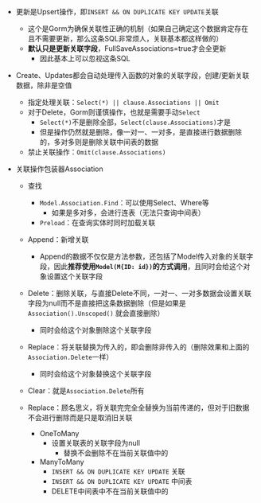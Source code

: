 
- 更新是Upsert操作，即`INSERT && ON DUPLICATE KEY UPDATE`关联 
	- 这个是Gorm为确保关联性正确的机制（如果自己确定这个数据肯定存在且不需要更新，那么这条SQL非常烦人，关联基本都这样做的）
	- **默认只是更新关联字段**，FullSaveAssociations=true才会全更新
		- 因此基本上可以忽视这条SQL



- Create、Updates都会自动处理传入函数的对象的关联字段，创建/更新关联数据，除非是空值
	- 指定处理关联：`Select(*) || clause.Associations || Omit` 
	- 对于Delete，Gorm则谨慎操作，也就是需要手动`Select`
		- `Select(*)`不是删除全部，`Select(clause.Associations)`才是
		- 但是操作仍然就是删除，像一对一、一对多，是直接进行数据删除的，多对多则是删除关联中间表的数据
	- 禁止关联操作：`Omit(clause.Associations)`


- 关联操作包装器Association
	- 查找
		- `Model.Association.Find`：可以使用Select、Where等
			- 如果是多对多，会进行连表（无法只查询中间表）
		- `Preload`：在查询实体时同时加载关联
	- Append：新增关联
		- Append的数据不仅仅是方法参数，还包括了Model传入对象的关联字段，因此**推荐使用`Model(M{ID: id})`的方式调用**，且同时会给这个对象设置这个关联字段
	- Delete：删除关联，与直接Delete不同，一对一、一对多数据会设置关联字段为null而不是直接把这条数据删除（但是如果是`Association().Unscoped()`  就会直接删除）
		- 同时会给这个对象删除这个关联字段
	- Replace：将关联替换为传入的，即会删除非传入的（删除效果和上面的`Association.Delete`一样）
		- 同时会给这个对象替换这个关联字段
	- Clear：就是`Association.Delete`所有


	- Replace：顾名思义，将关联完完全全替换为当前传递的，但对于旧数据不会进行删除而是只是取消旧关联
		- OneToMany
			- 设置关联表的关联字段为null
				- 替换不会删除不在当前关联值中的
		- ManyToMany
			- `INSERT && ON DUPLICATE KEY UPDATE` 关联 
			- `INSERT && ON DUPLICATE KEY UPDATE` 中间表
			- DELETE中间表中不在当前关联值中的